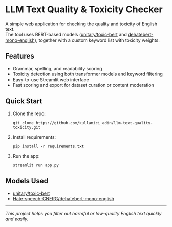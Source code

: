 # LLM Text Quality & Toxicity Checker

A simple web application for checking the quality and toxicity of English text.  
The tool uses BERT-based models ([unitary/toxic-bert](https://huggingface.co/unitary/toxic-bert) and [dehatebert-mono-english](https://huggingface.co/Hate-speech-CNERG/dehatebert-mono-english)), together with a custom keyword list with toxicity weights.

## Features
- Grammar, spelling, and readability scoring
- Toxicity detection using both transformer models and keyword filtering
- Easy-to-use Streamlit web interface
- Fast scoring and export for dataset curation or content moderation

## Quick Start
1. Clone the repo:
    ```
    git clone https://github.com/kullanici_adin/llm-text-quality-toxicity.git
    ```
2. Install requirements:
    ```
    pip install -r requirements.txt
    ```
3. Run the app:
    ```
    streamlit run app.py
    ```

## Models Used
- [unitary/toxic-bert](https://huggingface.co/unitary/toxic-bert)
- [Hate-speech-CNERG/dehatebert-mono-english](https://huggingface.co/Hate-speech-CNERG/dehatebert-mono-english)

---

*This project helps you filter out harmful or low-quality English text quickly and easily.*
